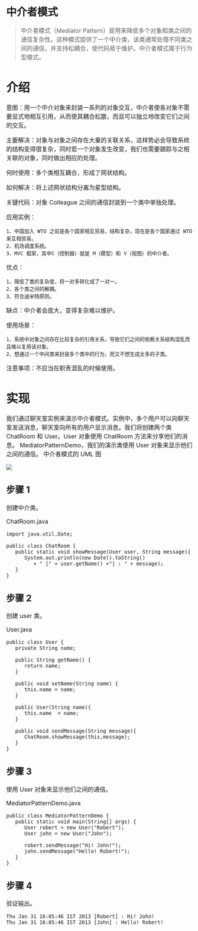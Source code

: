# 中介者模式
> <font size=3>中介者模式（Mediator Pattern）是用来降低多个对象和类之间的通信复杂性。这种模式提供了一个中介类，该类通常处理不同类之间的通信，并支持松耦合，使代码易于维护。中介者模式属于行为型模式。

# 介绍

意图：用一个中介对象来封装一系列的对象交互，中介者使各对象不需要显式地相互引用，从而使其耦合松散，而且可以独立地改变它们之间的交互。

主要解决：对象与对象之间存在大量的关联关系，这样势必会导致系统的结构变得很复杂，同时若一个对象发生改变，我们也需要跟踪与之相关联的对象，同时做出相应的处理。

何时使用：多个类相互耦合，形成了网状结构。

如何解决：将上述网状结构分离为星型结构。

关键代码：对象 Colleague 之间的通信封装到一个类中单独处理。

应用实例： 

	1、中国加入 WTO 之前是各个国家相互贸易，结构复杂，现在是各个国家通过 WTO 来互相贸易。 
	2、机场调度系统。 
	3、MVC 框架，其中C（控制器）就是 M（模型）和 V（视图）的中介者。

优点： 

	1、降低了类的复杂度，将一对多转化成了一对一。 
	2、各个类之间的解耦。 
	3、符合迪米特原则。

缺点：中介者会庞大，变得复杂难以维护。

使用场景： 

	1、系统中对象之间存在比较复杂的引用关系，导致它们之间的依赖关系结构混乱而且难以复用该对象。 
	2、想通过一个中间类来封装多个类中的行为，而又不想生成太多的子类。

注意事项：不应当在职责混乱的时候使用。

# 实现
我们通过聊天室实例来演示中介者模式。实例中，多个用户可以向聊天室发送消息，聊天室向所有的用户显示消息。我们将创建两个类 ChatRoom 和 User。User 对象使用 ChatRoom 方法来分享他们的消息。
MediatorPatternDemo，我们的演示类使用 User 对象来显示他们之间的通信。
中介者模式的 UML 图

![](http://i.imgur.com/Edznmq7.png)


## 步骤 1
创建中介类。

ChatRoom.java

	import java.util.Date;
	
	public class ChatRoom {
	   public static void showMessage(User user, String message){
	      System.out.println(new Date().toString()
	         + " [" + user.getName() +"] : " + message);
	   }
	}
## 步骤 2
创建 user 类。

User.java
	
	public class User {
	   private String name;
	
	   public String getName() {
	      return name;
	   }
	
	   public void setName(String name) {
	      this.name = name;
	   }
	
	   public User(String name){
	      this.name  = name;
	   }
	
	   public void sendMessage(String message){
	      ChatRoom.showMessage(this,message);
	   }
	}
## 步骤 3
使用 User 对象来显示他们之间的通信。

MediatorPatternDemo.java

	public class MediatorPatternDemo {
	   public static void main(String[] args) {
	      User robert = new User("Robert");
	      User john = new User("John");
	
	      robert.sendMessage("Hi! John!");
	      john.sendMessage("Hello! Robert!");
	   }
	}
## 步骤 4
验证输出。

	Thu Jan 31 16:05:46 IST 2013 [Robert] : Hi! John!
	Thu Jan 31 16:05:46 IST 2013 [John] : Hello! Robert!